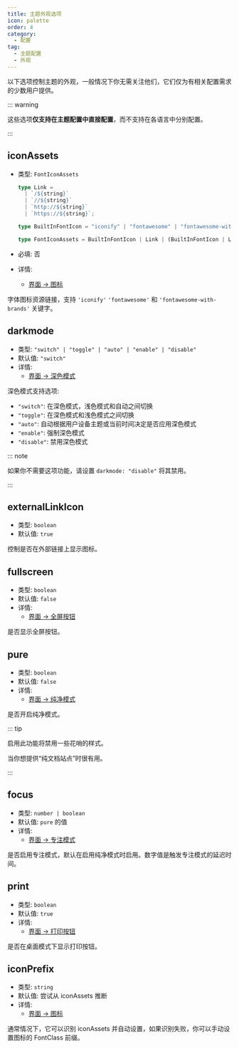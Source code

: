 ```yaml
---
title: 主题外观选项
icon: palette
order: 4
category:
  - 配置
tag:
  - 主题配置
  - 外观
---
```


以下选项控制主题的外观，一般情况下你无需关注他们，它们仅为有相关配置需求的少数用户提供。

<!-- more -->

::: warning

这些选项**仅支持在主题配置中直接配置**，而不支持在各语言中分别配置。

:::

## iconAssets <Badge text="仅限 Root" type="warning" />

- 类型: `FontIconAssets`

  ```ts
  type Link =
    | `/${string}`
    | `//${string}`
    | `http://${string}`
    | `https://${string}`;

  type BuiltInFontIcon = "iconify" | "fontawesome" | "fontawesome-with-brands";

  type FontIconAssets = BuiltInFontIcon | Link | (BuiltInFontIcon | Link)[];
  ```

- 必填: 否
- 详情:
  - [界面 → 图标](../../guide/interface/icon.md)

字体图标资源链接，支持 `'iconify'` `'fontawesome'` 和 `'fontawesome-with-brands'` 关键字。

## darkmode <Badge text="默认启用" /> <Badge text="仅限 Root" type="warning" />

- 类型: `"switch" | "toggle" | "auto" | "enable" | "disable"`
- 默认值: `"switch"`
- 详情:
  - [界面 → 深色模式](../../guide/interface/darkmode.md)

深色模式支持选项:

- `"switch"`: 在深色模式，浅色模式和自动之间切换
- `"toggle"`: 在深色模式和浅色模式之间切换
- `"auto"`: 自动根据用户设备主题或当前时间决定是否应用深色模式
- `"enable"`: 强制深色模式
- `"disable"`: 禁用深色模式

::: note

如果你不需要这项功能，请设置 `darkmode: "disable"` 将其禁用。

:::

## externalLinkIcon <Badge text="enabled by default" />

- 类型: `boolean`
- 默认值: `true`

控制是否在外部链接上显示图标。

## fullscreen

- 类型: `boolean`
- 默认值: `false`
- 详情:
  - [界面 → 全屏按钮](../../guide/interface/others.md#全屏按钮)

是否显示全屏按钮。

## pure <Badge text="仅限 Root" type="warning" />

- 类型: `boolean`
- 默认值: `false`
- 详情:
  - [界面 → 纯净模式](../../guide/interface/others.md#纯净模式)

是否开启纯净模式。

::: tip

启用此功能将禁用一些花哨的样式。

当你想提供“纯文档站点”时很有用。

:::

## focus <Badge text="仅限 Root" type="warning" />

- 类型: `number | boolean`
- 默认值: `pure` 的值
- 详情:
  - [界面 → 专注模式](../../guide/interface/others.md#专注模式)

是否启用专注模式，默认在启用纯净模式时启用。数字值是触发专注模式的延迟时间。

## print <Badge text="仅限 Root" type="warning" />

- 类型: `boolean`
- 默认值: `true`
- 详情:
  - [界面 → 打印按钮](../../guide/interface/others.md#打印按钮)

是否在桌面模式下显示打印按钮。

## iconPrefix <Badge text="仅限 Root" type="warning" />

- 类型: `string`
- 默认值: 尝试从 iconAssets 推断
- 详情:
  - [界面 → 图标](../../guide/interface/icon.md)

通常情况下，它可以识别 iconAssets 并自动设置，如果识别失败，你可以手动设置图标的 FontClass 前缀。
